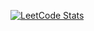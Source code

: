 [![LeetCode Stats](https://leetcard.jacoblin.cool/eddie25?theme=nord&font=patrick_hand&ext=heatmap)](https://leetcode.com/eddie25)

<!-- BEGIN DIRECTORY STRUCTURE -->
<!-- END DIRECTORY STRUCTURE -->
